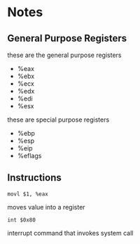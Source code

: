 # Notes

## General Purpose Registers 
these are the general purpose registers
- %eax
- %ebx
- %ecx
- %edx
- %edi
- %esx

these are special purpose registers 
- %ebp
- %esp
- %eip
- %eflags

## Instructions 
~~~
movl $1, %eax
~~~

moves value into a register 

~~~
int $0x80
~~~

interrupt command that invokes system call
